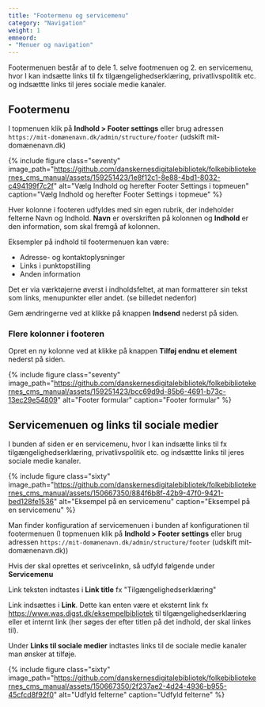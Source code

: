 ```yaml
---
title: "Footermenu og servicemenu"
category: "Navigation"
weight: 1
emneord:
- "Menuer og navigation"
---
```


Footermenuen består af to dele 1. selve footmenuen og 2. en servicemenu, hvor I kan indsætte links til fx tilgængelighedserklæring, privatlivspolitik etc. og indsættte links til jeres sociale medie kanaler.

## Footermenu

I topmenuen klik på **Indhold > Footer settings** eller brug adressen `https://mit-domænenavn.dk/admin/structure/footer` (udskift mit-domænenavn.dk)

{% include figure class="seventy" image_path="https://github.com/danskernesdigitalebibliotek/folkebibliotekernes_cms_manual/assets/159251423/1e8f12c1-8e88-4bd1-8032-c494199f7c2f" alt="Vælg Indhold og herefter Footer Settings i topmeuen" caption="Vælg Indhold og herefter Footer Settings i topmeue" %}

Hver kolonne i footeren udfyldes med sin egen rubrik, der indeholder felterne Navn og Indhold. **Navn** er overskriften på kolonnen og **Indhold** er den information, som skal fremgå af kolonnen. 

Eksempler på indhold til footermenuen kan være:

- Adresse- og kontaktoplysninger
- Links i punktopstilling
- Anden information

Det er via værktøjerne øverst i indholdsfeltet, at man formatterer sin tekst som links, menupunkter eller andet. (se billedet nedenfor)

Gem ændringerne ved at klikke på knappen **Indsend** nederst på siden.

### Flere kolonner i footeren

Opret en ny kolonne ved at klikke på knappen **Tilføj endnu et element** nederst på siden.

{% include figure class="seventy" image_path="https://github.com/danskernesdigitalebibliotek/folkebibliotekernes_cms_manual/assets/159251423/bcc69d9d-85b6-4691-b73c-13ec29e54809" alt="Footer formular" caption="Footer formular" %}

## Servicemenuen og links til sociale medier

I bunden af siden er en servicemenu, hvor I kan indsætte links til fx tilgængelighedserklæring, privatlivspolitik etc. og indsættte links til jeres sociale medie kanaler.

{% include figure class="sixty" image_path="https://github.com/danskernesdigitalebibliotek/folkebibliotekernes_cms_manual/assets/150667350/884f6b8f-42b9-47f0-9421-bed128fe1536" alt="Eksempel på en servicemenu" caption="Eksempel på en servicemenu" %}

Man finder konfiguration af servicemenuen i bunden af konfigurationen til footermenuen (I topmenuen klik på **Indhold > Footer settings** eller brug adressen `https://mit-domænenavn.dk/admin/structure/footer` (udskift mit-domænenavn.dk))

Hvis der skal oprettes et serivcelinkn, så udfyld følgende under **Servicemenu** 

Link teksten indtastes i **Link title** fx "Tilgængelighedserklæring"

Link indsættes i **Link**. Dette kan enten være et eksternt link fx https://www.was.digst.dk/eksempelbibliotek til tilgængelighedserklæring eller et internt link (her søges der efter titlen på det indhold, der skal linkes til).

Under **Links til sociale medier** indtastes links til de sociale medie kanaler man ønsker at tilføje.

{% include figure class="sixty" image_path="https://github.com/danskernesdigitalebibliotek/folkebibliotekernes_cms_manual/assets/150667350/2f237ae2-4d24-4936-b955-45cfcd8f92f0" alt="Udfyld felterne" caption="Udfyld felterne" %}
